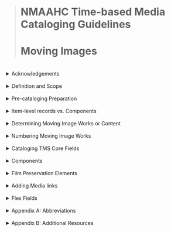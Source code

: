 ># NMAAHC Time-based Media Cataloging Guidelines
># **Moving Images**

<br/>

<details>
<summary>
Acknowledgements
</summary>   

>### These guidelines were written mostly between 2020-2023 by NMAAHC Media Cataloger, Bryan Miller. Review, edits and consultation were provided by Emily Houf, Bleakley McDowell and Judith Andrews. Addtional contributions have come from NMAAHC staff, contractors and interns. We are deeply inbedted to NMAAHC leadership and to many other museums and archives from which these guidelines find inspiration.

>> #### Contributors to these guidelines, past and present, include in alaphabetical order: Judith Andrews, Ina Archer, Jasmyn Castro, Chialin Chou, Walter Forsberg, Dan Finn, Emily Houf, AJ Lawrence, Bleakley McDowell, Bryan Miller, CK Ming, Emily Nabasny.

>>> ##### Apologies to anyone we missed! Send us your name!

</details>

<br/>

<details>
<summary>
Definition and Scope
</summary>
<p>

>### These guidelines pertain to analog and digital moving image objects within the Collection of the National Museum of African American History and Culture (NMAAHC). They include the cataloging and naming of moving image objects, art installations with time-based elements, and digital objects and their carriers. Additional guidelines for Primary Digital Collection Objects (PDCO) can be found in the Guidelines for Cataloging PDCO. These guidelines build upon and should be used in conjunction with the general cataloging rules enumerated in the NMAAHC Cataloging Standards and Guidelines.

<br/>

>### **Work and Instantiation** <p> Cataloging time-based materials addresses an object on two levels: (1) the physical object and (2) its content. The terms “work” and “instantiation” are frequently used to describe the difference between the physical object and its content and are defined as follows:

- Workthe content on a reel of film, videotape, cassette tape, DVD, digital file, etc.
<br>

- Instantiation: the format that carries the work (i.e., content); meaning, the physical manifestation/iteration on which the work can be found (e.g., 16mm film, 8mm film, videotape, DVD, etc.)
<br>

The Museum’s collection often contains the same work on multiple instantiations with different formats and physical characteristics. For example, the Pearl Bowser film collection holds multiple copies of the film Hands of Inge created when the film was made around 1962: work prints, release prints, negatives, answer prints, etc. Comprehensively cataloging Hands of Inge requires accounting for the differences between each of these instantiations as well as describing their content.
</details>

<br>

<details>
<summary>
Pre-cataloging Preparation
</summary>
<p>

One of the first steps in the cataloging process is the retrieval and evaluation of associated materials for the object(s) being cataloged. Below are some steps catalogers can take to prepare for detailed cataloging.

<br>

1. Check the accession file for background information about the object(s) being cataloged. The acquisition accession form is especially useful for providing pertinent information about the object's content, maker, and significance.
2. Check the conservation report for information about the object’s physical properties. For example, film stock, format, dimensions, information recorded on the container etc.
3. Check reference images for information that can be gleaned such as whether there is an optical soundtrack and whether the picture is in black-and-white or color. Similarly, reference images of film often include title slides that contain information that can be useful during preliminary cataloging.
4. Consult with the Media Archives & Conservation Team, Media Archivist, DAMS Manager and/or Collections Information Specialist to obtain access copies of the work and communicate any questions/concerns that arise. Confer with the registrars and Curator of Record for any questions about acquisition or context.
</details>

<br>

<details>
<summary>
Item-level records vs. Components
</summary>
<p>

Depending on the type of instantiation and the particularities of the collection in which it was acquired, cataloging may utilize separate TMS object records for each instantiation or combine several instantiations from the same accession into a single TMS object record using components. Instantiations from different accessions should always receive separate TMS records to properly record the acquisition information for each. With either approach, be sure to record the differences between the instantiations (format, attributes, dimensions, etc.) thoroughly so that users can distinguish them from one another easily. Consult with the Media Archivist, Collections Information Specialist and/or Registrars if unsure when instantiations should receive separate TMS records

<img src="images/TBM_cataloging_MI_01.jpg">

<br>

<img src="images/TBM_cataloging_MI_02.jpg">

<br>

##### **HANDS OF INGE (2012.79.1.9.1ac-.2a)**: in the example above, a work print and a release print of HANDS OF INGE were accessioned and are cataloged in separate TMS records. The title refers to the work and is the same in both records, while the object name field distinguishes the release print from the work print. Across both records, information about the work will remain the same, but details of the physical characteristics of the different instantiations will vary.
</details>

<br>

<details>
<summary>
Determining Moving Image Works or Content
</summary>
<p>

When possible, viewing the content in part or in its entirety is beneficial for cataloging. If the object has been digitized by NMAAHC, its content may be available through the Digital Asset Management System (DAMS), or via the DAMS Manager or Media Archivist. The NMAAHC film collection includes commercial releases in addition to rare and unique works, which may be available through external sources such as YouTube, Internet Archive, or the American Archive of Public Broadcasting.
<p>

Film databases such as Turner Classic Movies (TCM), the Internet Movie Database (IMDb), Internet Archive, American Film Institute (AFI), library databases and other reputable sources are all useful reservoirs of information, as are Media Archives and Conservation Team members and reference library. Survey several sources to get a comprehensive account of the work. Please note that when record of a work cannot be found in external sources, that rare work requires more detailed and comprehensive cataloging description than widely known commercial works.
<p>

When a work is not viewable and the content cannot be determined, complete the catalog record as thoroughly as possible based on the information that is currently known about the object. Be clear about what is ambiguous or unknown about the work. For example, an unviewable work may be cataloged as “16mm film of unknown footage attributed to Pearl Bowser,” or “Reel of unknown footage from the Pearl Bowser collection.” This communicates clearly what is both known and unknown about the instantiation and the unknown content. The catalog record can be updated when the object becomes viewable or more information is known.
<br>

<blockquote>
<details>
<summary>
Types of Works
</summary>
<p>

For cataloging purposes, it may be helpful to think of moving images in terms of a few broad conceptual groups such as formal works and informal works, finished works and unfinished works, fiction and nonfiction works, etc. We will refer to these as “Types of Works” for the purposes of this document. While the Types of Works are not official categories, the types can assist with determining titles/object names, which dates should be reflected in the TMS record, how to construct descriptions, which constituent role types to use, etc.

- Formal works: includes complete works that have been published or officially released with title, or for which a title is provided within the work itself or by the creator. Formal works are more likely to be prolific/pervasive in the public than informal works
    - e.g., feature films, televised programs, documentaries, etc.
- Informal works: refers to works that have not been officially published or released. In many instances, informal works were never assigned a formal title by their creators and are rare/not generally available in the public
    - e.g., home movies, amateur films, footage that have not been published, unfinished works by filmmakers
- Fiction works: refers to works that describe imaginary events and people
    - e.g., fictional movies and episodes of fictional television shows
- Nonfiction works: works that are based on facts, real events, and real people. They tend to be biographical or historical in nature
    - e.g., documentary films, filmed/televised interviews, filmed/televised sporting events, time-based artworks
- Unfinished works: works that have been deemed incomplete
    - e.g., unfinished film projects
<p>

Keep in mind that Types of Works are not strict categories, and some works may bridge multiple types. For example, the film Unspoken Conversation bears hallmarks of both informal and formal works. Filmmaker Iman Hameen created Unspoken Conversation while she was a student (informal), though it is a titled work and has since had a small commercial release (formal). When cataloging works that do not fit neatly into one category, use your best judgement when determining how these work type categories may guide cataloging decisions.
</details>
</blockquote>
</details>

<br>

<details>
<summary>
Numbering Moving Image Works
</summary>
<p>

Numbering guidelines for moving image objects combine the needs of NMAAHC’s Media Archives & Conservation Team and the numbering schema set forth by the Registrars. Given the variety of possible scenarios and the possible complexity of moving image objects, it is not practical to outline all scenarios in this document. Catalogers should consult the Media Archivist and/or Collections Information Specialist when uncertain about what numbering is most appropriate.
</p>
<br>

<blockquote>
<details>
<summary>Numbering PDCO
</summary>
<p>

Numbering moving image PDCO conforms closely to numbering other forms of PDCO within the Collection, where the accession year and collection number are combined to generate an object number. A work number may be added to the sequence if there are multiple objects in the collection. The most general formulation for numbering moving image PDCO is:
<br>

*[AccessionYear].[CollectionNumber].[WorkNumber]*

-   **Accession Year** = the year in which the collection was accessioned
-   **Collection Number** = the order in which the collection was accessioned in that accession year
-   **Work Number** = the work (or object) number in the accessioned collection

<blockquote>
<details open>
<summary>
Storage Media
</summary>
<p>

If the PDCO arrived via storage media that was not accessioned but is stored and tracked (e.g., DVD, flash drive, hard drive etc.), the storage media should be added as an Accessory Component to the first object in the accession that is contained on the storage media. This accessory is tracked in the Components module and the accessory should receive Component Numbers with suffixes such as _acc1, _acc2, _acc3, etc.

<br>


| Object Type | Object Number | Object Name/Title | Comments
| --- | --- | --- | --- |
| Digital Video | 2021.14 | Shade Compositions SFMOMA! | Single digital video file with no other objects in the accession |
| Digital video | 2021.49.1 | This Isn’t Working | Single digital video file with other objects in the accession |
| Digital video | 2018.55 | Question Bridge: Black Males | Single channel video with box of media players. Media players are accessories and receive the following Component Number 2018.55_acc1 |
</details>
</details>
</blockquote>

<br>

<blockquote>
<details>
<summary>
Numbering Analog Objects
</summary>
<p>

For analog moving image objects, the character ‘a’ should be used to designate the first ‘carrier’ for the essence or signal (film, video, DVD, etc.). Subsequent characters (‘b,’ ‘c,’ ‘d’ etc.) should be used for any remaining ‘carriers’ in the instantiation. The most general formulation for numbering a single- component analog object is:

<br>

*[AccessionYear].[CollectionNumber].[WorkNumber]. [InstantiationNumber] [ComponentElement]*

- Accession Year = the year in which the collection was accessioned
- Collection Number = the order in which the collection was accessioned in that accession year
- Work Number = the work (or object) number in the accessioned collection
- Instantiation Number = a number for the instantiation of a work (or object). Instantiation numbers are only used when there are multiple instantiations of a work in a collection.
- Component Element = a letter for each physical component of the object. This should start with ‘a’, for the first film and each additional film in the instantiation would receive a subsequent letter

<br>

| Object Type | Object Number | Object Name/Title | Comments
| --- | --- | --- | --- |
| Film | 2017.55.1.1a | Were You There?: The Black West | Object Number for a work that spans a single reel of acetate film (a) |
| Film | 2021.49.1 | No Maps On My Taps | Object Number for a work that spans two reels of film (a) & (b) |
| Film | 2018.55 | To Be Young, Gifted, And Black | SObject Number for a work that spans three reels of film (a), (b) & (c) |
| Videocassette |
| DVD |

</details>
</blockquote>

<br>

<blockquote>
<details>
<summary>
Numbering Archival Collections
</summary>
<p>

Archival collections, such as the Pearl Bowser archival collection (A2012.79), will also have a Series Number between the Collection Number and the Work Number. This number is used to indicate the type of media. Films in archival collections usually have 1 designated as the Series Number. The formulation would look like:
<p>

*[AccessionYear].[CollectionNumber].[SeriesNumber].[WorkNumber].[InstantiationNumber][ComponentElement]*

<br>

<img src="images/TBM_cataloging_MI_03.jpg">

###### AFRICAN SPEAKERS (2012.79.1.2.1AB-.2AB): IN THE EXAMPLE ABOVE, TWO INSTANTIATIONS OF AFRICAN SPEAKERS WERE ACCESSIONED AS PART OF THE PEARL BOWSER ARCHIVAL COLLECTION: 2012.79.1.2.1AB AND 2019.79.1.2.2AB, A BLACK-AND-WHITE COMBINED NEGATIVE AND A POSITIVE BLACK-AND-WHITE. THE ACCESSION YEAR IS 2012, THE COLLECTION NUMBER IS 79, THE SERIES NUMBER IS 1, THE WORK NUMBER IS 2, THE INSTANTIATION NUMBERS ARE 1 AND 2 RESPECTIVELY AND THE COMPONENTS A & B REPRESENT EACH REEL OF ACETATE FILM.
</details>
</blockquote>

<br>

<blockquote>
<details>
<summary>Numbering Accessories
</summary>
<p>

- #### Projection reels and film canisters
Projection reels, film cores, canisters and film laboratory paper ephemera are treated as Accessory Components to the film component which they accompany. Accessories are not accessioned objects and therefore receive suffixes such as _acc1, _acc2, _acc3 etc.

<br>

<img src="images/TBM_cataloging_MI_04.jpg">

##### **LET THE CHURCH SAY AMEN! (2012.79.1.74.1ab)**: IN THE EXAMPLE ABOVE, THE WORK LET THE CHURCH SAY AMEN! IS SPREAD ACROSS TWO REELS OF FILM. THE FIRST REEL'S COMPONENT NUMBER IS 2012.79.1.74.1a AND THE SECOND REEL IS 2012.79.1.74.1b. THE PROJECTION REEL THE FIRST FILM IS ON IS 2012.79.1.74.1a_acc1 AND THE PROJECTION REEL THE SECOND REEL OF FILM IS ON IS 2012.79.1.74.1b_acc1. THE METAL CANISTERS HOLDING THE REELS ARE 2012.79.1.74.1a_acc2 AND 2012.79.1.74.1b_acc2, RESPECTIVELY. THE ORIGINAL SHIPPING CONTAINER THEY CAME IN IS 2012.79.1.74.1ab_acc1.
</details>
</blockquote>

<br>

See the NMAAHC_MediaCatalogingGuidelines_201610112 document for more about numbering moving image objects within the Collection.
</details>

<br>

<details>
<summary>
Cataloging TMS Core Fields
</summary>
<p>

<blockquote>
<details>
<summary>Classification
</summary>
<p>

All film and video objects are cataloged with the classification Media Arts-Film and Video. For time-based media artwork, add the Visual Arts classification as well. For archival collections with time-based media, both the Archival Collection and Media Arts-Film and Video classifications should be used.
</details>
</blockquote>

<br>

<blockquote>
<details>
<summary>
Object Names and Titles
</summary>
<p>

<blockquote>
<details>
<summary>
Formal works
</summary>
<p>

Formal works include complete works that have been published or officially released with a title, or for which a title is provided within the work itself or by the creator. For these objects, enter the formal title in the Title field. Use the Object Name field in addition to the Title only for disambiguation, for example, if the collection has multiple instantiations of the same work.

<img src="images/TBM_cataloging_MI_05.jpg">

###### **BOY! WHAT A GIRL (2015.167.1.1ab)**: IN THE EXAMPLE ABOVE, THE FILM’S OFFICIALLY RELEASED TITLE IS INCLUDED IN THE TITLE FIELD. AN OBJECT NAME, THOUGH OPTIONAL, IS NOT ASSIGNED.

<br>

<blockquote>
<details>
<summary>
Clips or segments of formal works
</summary>
<p>

When the object contains only a portion of a formal work, use the Object Name field with the formula “[Moving image format] clip from [Title of Work].” If the character limit allows, include more information about the subject of the clip: “[Carrier] clip of [subject] from [Title of Work].” Similarly, if the character limits are too restrictive, one can omit the carrier from the Object Name: “Clip of [long subject/Long Title of Work.]”

<img src="images/TBM_cataloging_MI_06.jpg">

###### **FILM CLIP OF “SHEIK OF ARABY” FROM TIN PAN ALLEY (2015.275.29.1a)**: IN THE EXAMPLE ABOVE, ONLY A SCENE WHERE THE ACTORS PERFORM “SHEIK OF ARABY” IN THE FEATURE FILM TIN PAN ALLEY WAS ACCESSIONED. THE OBJECT NAME “FILM CLIP OF ‘SHEIK OF ARABY’ FROM TIN PAN ALLEY” IS GENERATED USING THE FORMULA ABOVE. THE TITLE FIELD IS LEFT BLANK.
</details>


<br>

<details>
<summary>
Series of formal works
</summary>
<p>

If a complete work is from a series/anthology, use the formula “[Series Title]: [Episode Title]” to generate a title for the Title field. The series title should also be entered in the Series/Portfolio field. An Object Name is not necessary unless it aids with disambiguation.

<img src="images/TBM_cataloging_MI_07.jpg">
<img src="images/TBM_cataloging_MI_08.jpg">

###### **CAMERA THREE: THE JAZZ OF WILBUR DE PARIS (2015.275.41.1a)**: IN THE EXAMPLE ABOVE, THE SERIES TITLE, CAMERA THREE, IS INCLUDED IN THE TITLE FIELD BEFORE THE COLON AND THE EPISODE TITLE APPEARS AFTER THE COLON WITHOUT QUOTES. THE SERIES TITLE IS ALSO INCLUDED IN THE PORTFOLIO/SERIES FIELD.
<p>

If only a portion of the work was accessioned, the Title field should be left blank, and an Object Name should be created using the formula for “Clips or segments for formal works” above. The series name should still be entered in the Series/Portfolio field.

<img src="images/TBM_cataloging_MI_09.jpg">
<img src="images/TBM_cataloging_MI_08.jpg">

###### **FILM CLIP FROM CAMERA THREE: OVER THE TOP TO BEBOP (2015.275.16.1a)**: IN THE EXAMPLE ABOVE, ONLY A SEGMENT OF AN EPISODE, “OVER THE TOP TO BEBOP,” FROM THE TELEVISION SERIES CAMERA THREE WAS ACCESSIONED. THE OBJECT NAME FILM CLIP FROM CAMERA THREE: OVER THE TOP TO BEBOP IS GENERATED USING THE FORMULA ABOVE, WHERE A COLON SEPARATES THE SERIES TITLE FROM THE EPISODE TITLE. THE SERIES TITLE IS INCLUDED IN THE PORTFOLIO/SERIES FIELD AS WELL.
</details>
</details>

<br>

<details>
<summary>
Informal works: Home movies and amateur works
</summary>
<p>

**Home movies** are films or videos made without professional equipment or expertise, usually of activities involving family and friends.
<p>

Films made without professional equipment or expertise but of activities not usually associated with home movies are generally considered **amateur works**.
<p>

Both home movies and amateur films are types of informal works and are cataloged similarly.

<blockquote>
<details>
<summary>
Series of home movies and other informal works
</summary>
<p>

Home movies are unique in that they often are compilations of various clips on one reel or tape, with multiple reels or tapes in a collection. These are not formal works, however, assigning descriptive object names is difficult given the variety of clips (vacation, birthdays, singing) and the sameness of overall topic (Holman family). For this reason, assigning a title for the overall collection with sequential numbering is helpful.
<p>

Collections or series of works that are not home movies but are also not formal works benefit from a similar titling structure for the same reasons.

<img src="images/TBM_cataloging_MI_10.jpg">

###### **MAX BOND, SR. COLLECTION OF FAMILY HOME MOVIES (2016.16.1ab - .10abc)**: TITLES WITH SEQUENTIAL NUMBERS ARE ASSIGNED TO EACH RECORD.
<p>

<img src="images/TBM_cataloging_MI_11.jpg">

###### **REVEREND S. S. JONES COLLECTION OF FAMILY HOME MOVIES (2011.79.1.1abc - .9abc)**: TITLES WITH SEQUENTIAL REEL NUMBERS ARE ASSIGNED TO THE COLLECTION.
</details>

<br>

<details>
<summary>
Individual home movies, amateur films, and other informal works
</summary>
<p>

If the home movie or informal work is not part of a series, create an object name using the formula "[Carrier] footage of [description of content]" or "Home movie footage of [description of content]."

<img src="images/TBM_cataloging_MI_12.jpg">

###### **Film footage of “Bloody Monday” protests & 16th Street Baptist Church bombing (2012.79.1.107.1a)**

<img src="images/TBM_cataloging_MI_13.jpg">

##### **HOME MOVIE OF HUNTS POINT CELEBRATION (2012.79.1.15.1a)**
</details>
</details>

<br>

<details>
<summary>
Other types of works
</summary>
<p>

<blockquote>
<details>
<summary>
Compilation Reels
</summary>
<p>

Sometimes, multiple intellectually unrelated works are spliced together on a single reel of film. For example, a film editor might create a demo reel containing multiple projects that they have worked on, like a portfolio. Similarly, a film enthusiast might splice scenes from several movies together on a single reel of film. If the spliced films are (1) complete works and (2) have formal titles, enter the formal titles in the Title field using a slash (/) to separate them and use the format “Compilation reel of [some unifying characteristic]” to generate an Object Name. However, if they are not complete works or do not all have formal titles, only add the Object Name.

<img src="images/TBM_cataloging_MI_14.jpg">

###### **Film clips with the Benny Goodman Trio performing two songs (2015.275.17.1a)**: In the example above, two Benny Goodman Trio performances, “Nice Work If You Can Get It” and “Avalon” were spliced together on a single reel of film. The formal titles of the songs are entered in the Title field, separated by a slash and an Object Name that assists with disambiguation is added to the Object Name field.

<br>

<img src="images/TBM_cataloging_MI_15.jpg">

###### **Compilation reel with clips from the Judy Garland Show (2015.275.46.1a)**: In the example above, clips from **The Judy Garland Show** (television series) and **The Judy Garland Show** (television special) were spliced together in a single reel of film. Neither consisted of complete works; therefore, the Title field is left blank.
</details>
</details>
</blockquote>
</blockquote>

<br>

<blockquote>
<details>
<summary>
Constituents
</summary>
<p>

There are two factors that typically influence how constituents should be linked to catalog records for moving images: (1) the type of constituent and (2) the Type of Work. There are two types of constituents, active constituents, and passive constituents, and four (4) broad Types of Works, formal and informal works; and fiction and nonfiction works, that will determine the role types that should be applied to constituents as well as the order in which they should appear.
<p>

An active/creator constituent related to the creation of the object should always be listed first. After the significant active/creator constituent(s) have been listed, continue with the remaining constituents, regardless of whether they had an active or passive role in the object’s creation. These constituents can be listed in order of significance, but this is not a strict rule. Constituents related to the object’s provenance are typically listed last.
<p>

The table below can help catalogers determine the correct role types to apply to constituents and the order in which they should appear. However, it is by no means exhaustive. Furthermore, as mentioned in earlier paragraphs, the distinction between Types of Works (especially formal and informal) is not always clearly defined. Similarly, formal works can be fictional or nonfiction and the same is true for informal works. Catalogers should consult with the Collections Information Specialist or the Media Archivist when uncertain about which role types might be most appropriate in a specific situation.

| Type of Work | Constituent Type | Role | Guidelines |
| --- | --- | ------------ | ------------------------------ |
| **Formal** <br> feature films, <br> television shows | **Active** <br><br> - directors, producers, editors, writers, interviewers, recording artists, composers | Directed by, Produced by, Edited by, Written by, Narrated by, Interviewed by, Recorded by, Composed by | List the director first for motion pictures or single television programs. For television series, it's sometimes more useful to list the producer or executive producer first. If a single individual has multiple roles in the creation of a formal work, it is sometimes useful to list several of these roles. If the soundtrack or score bears some significance, the recording artist(s) or composer(s) can be linked using the “Recorded by” or “Composed by” role types. |
| **Informal or Amateur** | **Active** amateur filmmakers, student filmmakers | Created by | Use the “Created by” constituent role type for nformal/amateur works or to indicate the individual(s) responsible for the work’s creation when more specific role types cannot be determined | 
| **Fictional Works** Fiction films, reenactments of historical events| **Passive** actors,portrayed individuals, institutions depicted | Subject of | For fiction works, use the role “Subject of” when entering actors/actresses featured. In these cases, the linked constituent record should show the actor’s given name (as opposed to the fiction character’s). In the Description field, one might include the fiction characters’ names in plot summaries/scene descriptions followed by the actors’ given name in parentheses. For reenactments of historical events, both the historical figure(s) portrayed, and the given name of the actor(s) should be listed using the “Subject of” role type. |
| **Nonfiction Works** Interviews, documentaries, video art | **Passive** Interviewees, portrayed individuals,institutions depicted |

<br>

<figure>
    <table border="1" width="100%">
        <thead>
            <tr>
                <th>Type of Work</th>
                <th>Constituent Type</th>
                <th>Role</th>
                <th>Guidelines</th>
            </tr>
        </thead>
        <tbody>
            <tr>
                <td>
                    <strong>Formal</strong>
                    <ul>
                        <li>feature films</li>
                        <li>television shows</li>
                    </ul>
                </td>
                <td>
                     <strong>Active</strong>
                     <ul>
                        <li>directors</li>
                        <li>producers</li>
                        <li>editors</li>
                        <li>writers</li>
                        <li>interviewers</li>
                        <li>recording artists</li>
                        <li>composers</li>
                    </ul>
                </td>
                <td>
                    <ul>
                        <li>Directed by
                        <li>Produced by
                        <li>Edited by
                        <li>Written by
                        <li>Narrated by
                        <li>Interviewed by
                        <li>Recorded by, Composed by</li>
                    </ul>
                </td>
                <td>
                    <p>
                        List the director first for motion pictures 
                        or single television programs. For television series, 
                        it is sometimes more useful to list the producer 
                        or executive producer first. If a single individual 
                        has multiple roles in the creation of a formal work, 
                        it is sometimes useful to list several of these roles. 
                        If the soundtrack or score bears some significance, 
                        the recording artist(s) or composer(s) can be 
                        linked using the “Recorded by” or “Composed by” role types.
                    </p>
                </td>
            </tr>
            <tr>
                <td>
                    <strong>Informal or Amateur</strong>
                </td>
                <td>
                    <strong>Active</strong>
                    <ul>
                        <li>amateur filmmakers</li>
                        <li>student filmmakers</li>
                    </ul>
                </td>
                <td>
                    <p>Created by</p>
                </td>
                <td>
                    <p>
                        Use the “Created by” constituent role type for 
                        informal/amateur works or to indicate the individual(s) 
                        responsible for the work's creation when more specific role 
                        types cannot be determined.
                    </p>
                </td>
            </tr>
            <tr>
                <td>
                    <strong>Fictional Works</strong>
                    <ul>
                        <li>Fiction films</li>
                        <li>reenactments of historical events</li>
                    </ul>
                </td>
                <td>
                    <strong>Passive</strong>
                    <ul>
                        <li>actors</li>
                        <li>portrayed individuals</li>
                        <li>institutions depicted</li>
                    </ul>
                </td>
                <td>
                    <p>Subject of</p>
                </td>
                <td>
                    <p>
                        For fiction works, use the role 
                        "Subject of" when entering actors/actresses 
                        featured. In these cases, the linked 
                        constituent record should show the 
                        actor's given name (as opposed to the fiction character's). 
                        In the Description field, one might include 
                        the fiction characters' names in plot summaries/scene 
                        descriptions followed by the actors' given 
                        name in parentheses. For reenactments 
                        of historical events, both the historical 
                        figure(s) portrayed, and the given name of the actor(s) 
                        should be listed using the "Subject of" role type.
                    </p>
                </td>
            </tr>
            <tr>
                <td>
                    <strong>Nonfiction Works</strong>
                    <ul>
                        <li>Interviews</li>
                        <li>documentaries</li>
                        <li>video art</li>
                    </ul>
                </td>
                <td>
                    <strong>Passive</strong>
                    <ul>
                        <li>Interviewees</li>
                        <li>portrayed individuals</li>
                        <li>institutions depicted</li>
                    </ul>
                </td>
                <td>&nbsp;</td>
                <td>&nbsp;</td>
            </tr>
        </tbody>
    </table>
</figure>

<br>

<img src="images/TBM_cataloging_MI_16.jpg">

###### **Black Journal: The Black Woman (2017.32.1.1ab)**: In the example above, an episode of an education television program (nonfiction, formal work), the active constituents are the director and producer and are listed first. The remaining constituents are listed afterwards, using roles typical for nonfiction works, such as “Interview of,” “Interview by,” and “Subject of.”
<br>

<img src="images/TBM_cataloging_MI_17.jpg">

###### **CAB CALLOWAY HOME MOVIE #2 (2015.273.2.2.1abc)**: IN THE EXAMPLE ABOVE, A HOME MOVIE FILMED BY JAZZ MUSICIAN CAB CALLOWAY (NONFICTION, INFORMAL WORK), THE ACTIVE CONSTITUENTS ARE CAB AND NUFFIE CALLOWAY, WHO FILMED THE HOME MOVIE. THEY ARE LISTED FIRST USING THE “CREATED BY” CONSTITUENT ROLE TYPE. THE PASSIVE CONSTITUENTS ARE LISTED AFTERWARDS USING THE “SUBJECT OF” ROLE TYPE.
<p>

<blockquote>
<details>
<summary>
Constituents for feature films
</summary>
<p>

In addition to the guidelines above, adding constituents for some feature films poses a unique challenge for a few reasons. First, not all individuals featured in feature films are always officially credited; meaning, not everyone involved in the film’s creation is included in the credits or marketing material. Open-access databases, however, will sometimes include these individuals in their records. While including uncredited individuals is not typically recommended, if catalogers become aware that a prominent individual was not officially credited for a particular work but can confirm the veracity of their role in the work through multiple reputable sources, they may elect to include that constituent in the catalog record. For example, multiple sources confirm that Sidney Poitier made his debut appearance in the musical race film Sepia Cinderella (2015.167.17.1ab) as an uncredited extra. Although Poitier was not officially credited, his constituent record is linked to the object record for Sepia Cinderella. If, however, the veracity of an individual’s role is dubious, it is better to include the speculation in the Notes field without adding a constituent record.
<p>

The second challenge relates to the sheer number of people involved in the creation of some feature films. While the ultimate goal of cataloging aims to provide a comprehensive record of the objects in the Museum’s stewardship, creating constituent records for each person/institution involved in the production of a feature film is not always feasible. Furthermore, unlike open databases such as Discogs or Wikipedia, NMAAHC's film collection is curated; meaning, the records were accessioned because of their significance to the Museum’s collection and/or mission.
<p>

In light of these considerations, it is sometimes unnecessary to include all individuals/institutions credited in a film's creation in the TMS record. The film crew, with the exception of producers, directors and sometimes editors, is almost never included in the catalog record. While in many cases all the credited cast members are included in a TMS record, sometimes that is not practical. Catalogers should use their best judgement when determining which constituents to include/exclude. The following scenarios can help catalogers make this judgement call:
- Actors/actresses with top billing (i.e., lead actors/actresses) are typically included in the catalog record
- If a film won an award in a specific category, it could be useful to include the constituent(s) actively involved in that aspect of the film’s production
- Black/African American cast members officially credited in the film’s production are typically included in the catalog record
- Prominent individuals (whether credited or uncredited)
</details>
</details>
</blockquote>
</blockquote>

<br>

<blockquote>
<details>
<summary>
Date
</summary>
<p>

Use the release date for commercial productions and the date filmed/captured for informal works or those without a release date. Estimated date ranges are acceptable if the exact release date or date filmed is not known, following the standard date label format. If there are two dates of creation, for example a film was re-issued/re-released, enter the date of original release first followed by the re-release date.

<img src="images/TBM_cataloging_MI_18.jpg">

##### **FILM CLIPS FROM THE DOCUMENTARY AMERICAN MUSIC - FROM FOLK TO JAZZ AND POP (2015.275.25.1a)**: IN THE EXAMPLE ABOVE, BOTH THE RELEASE DATE (1966) AND THE DATE THE DOCUMENTARY WAS REISSUED (1967) ARE INCLUDED IN THE DATE ASSISTANT.
</details>
</blockquote>

<br>

<blockquote>
<details>
<summary>
Medium
</summary>
<p>

Enter the material as enumerated in the Getty Art and Architecture Thesaurus (AAT).

| Object Type | Medium |
| --- | --- |
| film | acetate film, polyester film, or cellulose nitrate film |
| Videocassettes (VHS, Betacam, U-matic) | plastic with metal on polyester |
| DVD and optical discs | aluminum and polycarbonate |
| PDCO | Digital (entered into the Medium label manually) |

<br>

Reels and cans should only be included in the medium if they are accessioned Components. Do not include materials for Accessory reels and cans in the “Medium” field. Instead, they can be entered in the Physical Description field within the Components module if necessary.
</details>
</blockquote>

<br>

<blockquote>
<details>
<summary>
Dimensions
</summary>
<p>

For analog objects, include both the physical dimensions, as well as the work’s duration, correct to the second. The duration of the analog playback and the digital file might differ, as the analog film may include a leader (protective film that isn't screened) and a tail. If the duration being entered in TMS is the runtime associated with the digital file, catalogers should add a descriptive note specifying that the duration recorded is in fact for the digital file.
<p>

If there are multiple reels, enter the dimensions of each reel in the main Dimensions field, as opposed to the Dimensions field within the Components module.
<p>

The dimensions for film cans that are Accessory Components should be entered in the Components module.
<p>

For time-based PDCOs, the duration as well as file size should be entered. See the _Guidelines for Cataloging PDCO_ for more information.

<img src="images/TBM_cataloging_MI_19.jpg">
<p>

> Dark Manhattan (2015.167.5.1abc)
<p>
<img src="images/TBM_cataloging_MI_20.jpg">
<p>
Shade Compositions SFMOMA! (2021.14): A born-digital video artwork; both the duration and file size are entered in the Dimensions field.
</details>
</blockquote>

<br>

<blockquote>
<details>
<summary>
Description
</summary>
<p>

In the Description field, describe both the physical object and its content, to the extent that it is known. Begin with the physical properties of the object such as the medium, format, etc. This is especially important if there are multiple instantiations of the same work in the Collection. Anything that sets a particular instantiation apart from its siblings should be noted in the first paragraph of the Description, to clarify any ambiguities. State whether the picture is in black and white or color, if it is contained on one reel or multiple reels, if it is a silent film/contains sound, its genre, if it is an episode of a television show, etc. A film’s physical properties are often easily accessible by reviewing the conservation report. After the physical properties have been described, move on to the object’s content.
<p>

Descriptions of the content can be organized chronologically or thematically, depending on the work. While there is understandably a fair degree of interpretative work involved in describing/summarizing a work’s content, catalogers should avoid making assumptions or judgements about the content and should not include opinionated commentary on the content or its significance. For formal works that are well-known or widely available, a summary of the overall content suffices. Include more detailed descriptions for unique and rare works, even including a scene-by-scene outline if necessary. Descriptions should be written in full sentences using clear and concise language as well as a well-organized structure.
<p>

<blockquote>
<details>
<summary>
Description when content is viewable and has been viewed
</summary>
<p>

If the content is viewable, it is often helpful to begin with a description of the film’s title frame and/or opening scene. Continue by describing other important scenes, using timestamps, if possible, to identify the scene being described. Mention important individuals, landmarks, landscapes, etc. At the end, you can describe the final scene; or you might offer broad themes/subjects that arose, without necessarily giving a detailed description.
<p>

<img src="images/TBM_cataloging_MI_21.jpg">
<p>
**History of Jazz with Willis Conover, (2015.275.10.1a)**: This footage hasn’t been found anywhere outside NMAAHC’s collection. Thus, a longer, more detailed description is provided.
<p>

<img src="images/TBM_cataloging_MI_22.jpg">
<p>
**Black and Tan Fantasy (2015.275.10.1a)**: A race film that is widely known and available. Thus, the description is a relatively brief summary of the work.
</details>

<br>

<details>
<summary>
Description when content is not viewable or has not been viewed
</summary>
<p>

While it is often helpful to view the content of moving images firsthand, this is not always possible or practical. For example, the object has not been digitized and is otherwise inaccessible via other sources. In other instances, the object might be viewable but watching it in its entirety would be too time consuming and therefore impractical. In either of these cases, catalogers may rely on secondary sources to construct a description of the object's content. It is best to review multiple sources so that the description can be as comprehensive as possible. Secondary sources should not be cited in the Description field; however, catalogers should include a list of the secondary sources used in the Notes field or background information as Text Entries.
<p>

<img src="images/TBM_cataloging_MI_23.jpg">
<p>

<img src="images/TBM_cataloging_MI_24.jpg">
<p>

**History of the Negro in America (2017.55.24.1abc)**: Description and Notes for a film that has not been digitized and has not been viewed.
</details>
</details>
</blockquote>

<br>

<blockquote>
<details>
<summary>
Attributes
</summary>
<p>

<blockquote>
<details>
<summary>
Object Type
</summary>
<p>

As with all objects in the Collection, always use the most specific Object Type terms possible. Moving-image objects will typically have at least three Object Types that index the object’s physical properties:
- (1) the signal (film, video, DVD, PDCO etc.)
- (2) the color
- (3) whether there is sound
<p>

<blockquote>
<details>
<summary>
Carrier or format
</summary>
<p>

The carrier, or format, is typically indexed using one of the terms in the right column of the table below.

insert chart here

</details>

<br>

<details>
<summary>
Color and Sound
</summary>
<p>

All moving image objects should have attributes that indicate whether the image is in color or black-and-white and whether it is silent or contains sound. The appropriate terms, as they appear in TMS, are:
- color films (visual works)
- black-and-white films (visual works)
- sound films
- silent films

</details>

<br>

<details>
<summary>
Additional Object Type Attributes
</summary>
<p>

In addition to the object’s physical attributes, the following Object Types that refer to the content may also be added:
- children's films
- compilation films
- feature films
- home movies
- answer prints (motion pictures)
- release prints (motion pictures)
- work prints (motion pictures)
- short subjects
<p>

For film, it is not necessary to use “motion picture film” if a more specific object type within that branch can be used to describe the object. Other object types such as “negative” or “positive” can be used to further index and differentiate between objects, especially if there are different instantiations of the same work. However, while negative films should always include the “negative” Object Type, it is understood that a film is positive if neither the “negative” or “positive” Object Type is attached to the record.
<p>

Object Types should refer to the entire object rather than its constituent parts. For example, while motion picture films consist of “frames” and “filmstrips,” the “frames/filmstrips” Object Type should only be used when frames or filmstrips are being cataloged as isolated stills or strips, as opposed to parts of a motion picture work. Similarly, it would be redundant to use “sound tracks” if “sound films” is being used as an object type. “Sound tracks” should only be used if an optical/magnetic sound track is being cataloged as a distinct object.
<p>

<img src="images/TBM_cataloging_MI_29.jpg">

##### **BOY WHAT A GIRL! (2015.167.1.1ab)**: IN THE EXAMPLE ABOVE, A RELEASE PRINT OF THE FEATURE FILM BOY WHAT A GIRL!, THE PHYSICAL PROPERTIES (16MM, BLACK-AND-WHITE, SOUND) AND CONTENT-RELATED PROPERTIES (FEATURE FILM, RELEASE PRINT) ARE ALL ADDED AS OBJECT TYPE ATTRIBUTES.
</details>
</details>
<p>

<details>
<summary>
Subject Terms
</summary>
<p>

Subject Terms for moving image objects follow the general NMAAHC Cataloging Standards and Guidelines. Additionally, genres can be input as subject terms. Some moving image genre terms include:
<p>

<blockquote>
<details>
<summary>
Film
</summary>
<p>

- **Animated films** - Films made using animation techniques, including the process of making still images appear to move, such as the technique of photographing drawings or objects in progressive stages of performing an action.
- **Artists’ films** - Films made by visual artists.
- **Blaxploitation films** - A film made with black performers and aimed at a black audience, though generally made by white producers. These films were especially popular in the early 1970s and took the form of nearly every established genre.
- **Documentary films** - Film genre that presents fact and real situations and people rather than fiction. They typically feature the people, places, and events who are the subjects of the film, rather than actors or sets. Early examples were influenced by television news and used portable cameras.
- **Experimental films** - Broadly describes a genre of motion pictures that explore new ways of dealing with a subject or that employ new and different production techniques or an unorthodox style of filmmaking.
- **Hollywood (Film)** - Films or objects relating to films produced by Hollywood studios or the Hollywood film industry.
- **Musical films** - Predominantly theatrical fiction works whose plot is structured around segments featuring combinations of music, song, and dance, including such various types as backstage, comedy, rock, and musical biographies.
- **Process films** - Documentaries or other forms of film that illustrate the processes by which something is made or done.
- **Independent films** - films made by black filmmakers or featuring black lead characters in which black artists have control over, or input into, the creative production of the film
- **Profile films** - Documentaries or other forms of film that profile an individual or individuals.
- **Race films** - Films featuring an African American cast and geared toward African American audiences that were produced outside Hollywood from about 1915 to about 1950
- **Western films** - A film genre since the earliest days of motion pictures that derives from the history and legends of the western part of this country, especially during the last half of the nineteenth century
</details>

<p>

<details>
<summary>
Television
</summary>
<p>

- Children’s television- Children's television are television programs designed for children, normally scheduled for broadcast during the morning and afternoon when children are awake.
- Public television- Television that provides cultural, informational, and instructional programs for the public and that is financed by a combination of government, private, and corporate sources, noncommercial television
- Sitcoms- A television series that involves a continuing cast of characters in a succession of comedic circumstances
- Variety shows (Television)- Entertainment made up of a variety of acts including musical performances, sketch comedy, magic, acrobatics, juggling, and ventriloquism. It is normally introduced by a compère (master of ceremonies) or host.
</details>
</details>
</details>
</blockquote>

<br>

<blockquote>
<details>
<summary>
Portfolio/Series
</summary>
<p>

Use this field for episodes within a larger series, e.g., Black Journal segments.
</blockquote>
</blockquote>
</details>
</details>

<br>

<details>
<summary>
Components
</summary>
<p>


<blockquote>
<details>
<summary>
Film
</summary>
<p>

For film, reels and cans should be listed as Accessory Components in the Components module. If the film is housed in multiple reels/cans, each should be listed as a separate Accessory in TMS. 
</details>
<p>

<details>
<summary>
Primary Digital Component Objects (PDCO)
</summary>
<p>

For PDCO, generic storage devices or playback equipment (such as USB flash drives) should be cataloged as Accessory Components. If these Accessories contain multiple works, the Accessory Component should be attached to the first record in the collection only. A Text Entry specifying which record contains the Accessory Component should be added to all other records associated with that Accessory. See the PDCO Cataloging Guidelines4 for more information. 
</details>
<p>

<details>
<summary>
Physical Description
</summary>
<p>

Pertinent information about Accessories and Components, such as medium. should be entered in the Physical Description field of the Components module. The Appendix contains a list of common terms the Media Conservation Team uses to describe film components. Catalogers should use the expanded versions of these terms as opposed to the abbreviations available in the Appendix. 
</details>
</details>
</blockquote>

<br>

<details>
<summary>
Film Preservation Elements
</summary>
<p>

Motion picture film is often made from various materials that deteriorate over time. To preserve the original object as faithfully as possible, new analog film preservation elements are created from the original film. Some of this preservation work is done internally by the Media Archives & Conservation Team, but most often it is outsourced to preservation labs. The product of the preservation process is referred to as a film “Preservation Element.”  
<p>

The Museum defines a film “Preservation Element” as a new analog film element that NMAAHC creates, exclusively through an outside vendor, after a film object has been accessioned. Occasionally, the Museum acquires archives or objects for accessioned or non-accessioned collections that are technically preservation elements, in the sense that they were created for a film’s preservation, but they were not created by the Museum or under contract from the Museum. These objects are not considered film “Preservation Elements” for cataloging even though they could be used in a new film preservation project. For TMS clarity the term film “Preservation Element” only applies to preservations that have been commissioned by NMAAHC post accession.
<p>

Preservation Elements are typically cataloged as Accessory Components of the accessioned film object instantiation component from which they were created.
<p>

<blockquote>
<details>
<summary>
Other Types of Preservation Elements 
</summary>
<p>

It should be noted that while the vast majority of NMAAHC’s Preservation Elements are film, there are a handful of objects on different signals (e.g., Betacam videotapes) that have been preserved as well. Cataloging Preservation Elements on other signals follows the same guidelines as cataloging film Preservation Elements; however, catalogers can consult with the Media Archivist with questions and concerns when cataloging non-film Preservation Elements.  

<img src="images/TBM_cataloging_MI_31.jpg">
<p>

##### **CAB CALLOWAY HOME MOVIE #1 (2015.273.2.1.1A) AND PRESERVATION ELEMENTS**
</details>
</details>
</blockquote>

<br>

<details>
<summary>
Adding Media links
</summary>
<p>

In addition to still photographs/reference images, links to audiovisual material can be added to TMS. Video files are delivered from the DAMS to the MADS and then linked to TMS by following the steps below:
1. Create a Rendition Number using the naming convention below. The DAMS Unique Asset name can be retrieved from the DAMS, but the string (beginning with the underscore) must be manually created.
a. DAMS Unique Asset Name + _Video_001
2. Select “video” for the Medium Type
3. Select “Video File” for the Format
4. Select “MADS” for the Path
5. Create a unique Filename by using the naming convention below. The link in bold will always be the same, and the DAMS Unique Asset name will be identical to the one retrieved from DAMS. 
6. assets/player.html?name=https://mads.si.edu/NMAAHC/Collections/ + DAMS Unique Asset
</details>

<br>

<details>
<summary>
Flex Fields
</summary>
<p>

The Media Archives & Conservation Team uses a variety of Flex Fields to track aspects of the digitization process. In addition to tracking the digitization workflow for individual time-based objects, Flex Fields are also reportable via Advanced Searches; meaning, reports can be executed to track individual Flex Fields or a combination of multiple Flex Fields across the collection. This provides a systematic way of ensuring that some steps in the digitization process are directly traceable in TMS. Below is a list of Flex Fields the Media Archives & Conservation Team uses to track the Media Conservation Lab (MCL) Digitization Workflow, and a brief outline of their intended use.


</details>

<br>

<details>
<summary>
Appendix A: Abbreviations
</summary>
<p>


</details>

<br>

<details>
<summary>
Appendix B: Additional Resources
</summary>
<p>

- Museum Cataloging
     - Harpring, Patricia. “Cataloging Museum and Special Collections Works: Documentation, Indexing, Access with CDWA, CCO and the Getty Vocabularies.” Special Collections, 2019, 269.

    - Cataloging Museum and Special Collection Objects. https://www.getty.edu/research/tools/vocabularies/cco_cdwa_for_museums.pdf

<br>

- Film and Audiovisual Cataloging – Libraries and Archives
    - “Genre-Form Guide (Motion Picture and Television Reading Room, Library of Congress).” Accessed June 10, 2021. https://www.loc.gov/rr/mopic/migintro.html.
    - Harrison, Harriet, and FIAF Cataloguing Commission, eds. The FIAF Cataloguing Rules for Film Archives. Film, Television, Sound Archive Series, vol. 1. München; New York: K.G. Saur, 1991. https://www.fiafnet.org/images/tinyUpload/E-Resources/Commission-And-PIP-Resources/CDC-resources/FIAF_Cat_Rules.pdf
    - “IASA Publications | International Association of Sound and Audiovisual Archives.” Accessed June 2, 2021. https://www.iasa-web.org/iasa-publications.
    - UCLA Film & Television Archive Cataloging Procedure Manual http://old.cinema.ucla.edu/CPMVoyager/CPMV00TofC.html

<br>

- FRBR
    - Bloss, Marjorie E. “FRBR - A Refresher Course,” n.d., 25. FRBR - A refresher course (rda-jsc.org)
    - Documenting Media Art.” Accessed June 2, 2021. http://mattersinmediaart.org/assessing-time-based-media-art.html.
    - “Library Terminology Informally Explained - Semantic Web Standards.” Accessed June 10, 2021. https://www.w3.org/2001/sw/wiki/Library_terminology_informally_explained#expression_.28FRBR.29.
    - Tillett, Barbara. “A Conceptual Model for the Bibliographic Universe,” n.d., 8. https://www.loc.gov/cds/downloads/FRBR.PDF

<br>

- Time-Based Media Cataloging
    - “Documenting Media Art.” Accessed June 2, 2021. http://mattersinmediaart.org/assessing-time-based-media-art.html.
    - Gallery Systems. “The Imai Foundation | Cataloguing Time Based Media.” Gallery Systems, July 17, 2018. https://www.gallerysystems.com/inter-media-art-institute-catalogue-time-based-media/.
    - Griesinger, Peggy. “Process History Metadata for Time-Based Media Artworks at the Museum of Modern Art, New York” 4 (2016): 12. https://www.henrystewartpublications.com/sites/default/files/Griesinger.pdf
    - MonkEL. “Time-Based Media Art: Preserving Bits and Bytes.” Text, August 21, 2015. https://npg.si.edu/blog/time-based-media-art-preserving-bits-and-bytes.
    - “Time-Based Media & Digital Art | Time-Based Media & Digital Art.” Accessed June 10, 2021. https://www.si.edu/tbma/.